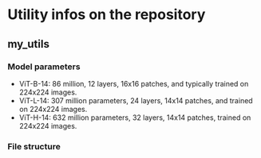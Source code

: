 # Utility infos on the repository

## my_utils
### Model parameters
- ViT-B-14: 86 million, 12 layers, 16x16 patches, and typically trained on 224x224 images.
- ViT-L-14: 307 million parameters, 24 layers, 14x14 patches, and trained on 224x224 images.
- ViT-H-14: 632 million parameters, 32 layers, 14x14 patches, trained on 224x224 images.

### File structure
